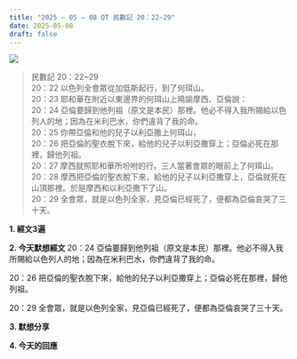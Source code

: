 ```yaml
---
title: "2025 – 05 – 08 QT 民數記 20：22~29"
date: 2025-05-08
draft: false
---
```


![](/images/qt.jpg)

> 民數記 20：22\~29  
> 20：22 以色列全會眾從加低斯起行，到了何珥山。  
> 20：23 耶和華在附近以東邊界的何珥山上曉諭摩西、亞倫說：  
> 20：24 亞倫要歸到他列祖（原文是本民）那裡。他必不得入我所賜給以色列人的地；因為在米利巴水，你們違背了我的命。  
> 20：25 你帶亞倫和他的兒子以利亞撒上何珥山，  
> 20：26 把亞倫的聖衣脫下來，給他的兒子以利亞撒穿上；亞倫必死在那裡，歸他列祖。  
> 20：27 摩西就照耶和華所吩咐的行。三人當著會眾的眼前上了何珥山。  
> 20：28 摩西把亞倫的聖衣脫下來，給他的兒子以利亞撒穿上，亞倫就死在山頂那裡。於是摩西和以利亞撒下了山。  
> 20：29 全會眾，就是以色列全家，見亞倫已經死了，便都為亞倫哀哭了三十天。  

**1. 經文3遍**


**2. 今天默想經文**
20：24 亞倫要歸到他列祖（原文是本民）那裡。他必不得入我所賜給以色列人的地；因為在米利巴水，你們違背了我的命。

20：26 把亞倫的聖衣脫下來，給他的兒子以利亞撒穿上；亞倫必死在那裡，歸他列祖。

20：29 全會眾，就是以色列全家，見亞倫已經死了，便都為亞倫哀哭了三十天。

**3. 默想分享**

**4. 今天的回應**

